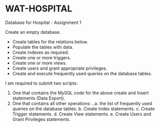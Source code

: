 # WAT-HOSPITAL
Database for Hospital - Assignment 1

Create an empty database.
* Create tables for the relations below.
* Populate the tables with data.
* Create indexes as required.
* Create one or more triggers.
* Create one or more views.
* Create users and grant appropriate privileges.
* Create and execute frequently used queries on the database tables.

I am required to submit two scripts:
1. One that contains the MySQL code for the above create and Insert
statements (Data Export).
2. One that contains all other operations:
..a. the list of frequently used queries on the database tables.
b. Create Index statements.
c. Create Trigger statements.
d. Create View statements.
e. Create Users and Grant Privileges statements.
